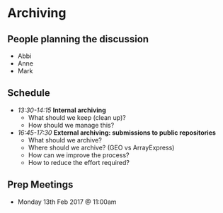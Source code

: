 # Archiving

## People planning the discussion
- Abbi
- Anne
- Mark

## Schedule
- *13:30-14:15* **Internal archiving**
  - What should we keep (clean up)?
  - How should we manage this?
- *16:45-17:30* **External archiving: submissions to public repositories**
  - What should we archive?
  - Where should we archive? (GEO vs ArrayExpress)
  - How can we improve the process?
  - How to reduce the effort required?

## Prep Meetings
- Monday 13th Feb 2017 @ 11:00am

